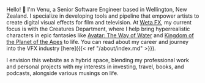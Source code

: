 Hello! :wave: I'm Venu, a Senior Software Engineer based in Wellington, New Zealand. I specialize in developing tools and pipeline that empower artists to create digital visual effects for film and television. At [Weta FX](https://www.wetafx.co.nz), my current focus is with the Creatures Department, where I help bring hyperrealistic characters in epic fantasies like [Avatar: The Way of Water](https://www.imdb.com/title/tt1630029/) and [Kingdom of the Planet of the Apes](https://www.imdb.com/title/tt11389872/) to life. You can read about my career and journey into the VFX industry [here]({{< ref "/about/index.md" >}}).

I envision this website as a hybrid space, blending my professional work and personal projects with my interests in investing, travel, books, and podcasts, alongside various musings on life.